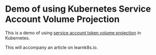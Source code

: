 # Demo of using Kubernetes Service Account Volume Projection

This is a demo of using [service account token volume projection](https://kubernetes.io/docs/tasks/configure-pod-container/configure-service-account/#service-account-token-volume-projection) in Kubernetes.

This will accompany an article on learnk8s.io.
